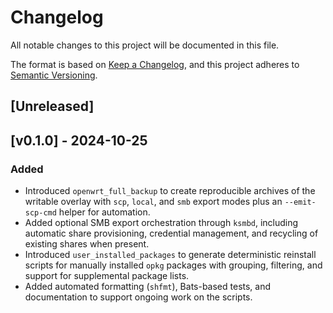 # Changelog

All notable changes to this project will be documented in this file.

The format is based on [Keep a Changelog](https://keepachangelog.com/en/1.1.0/), and this project adheres to [Semantic Versioning](https://semver.org/spec/v2.0.0.html).

## [Unreleased]

## [v0.1.0] - 2024-10-25

### Added

- Introduced `openwrt_full_backup` to create reproducible archives of the writable overlay with `scp`, `local`, and `smb` export modes plus an `--emit-scp-cmd` helper for automation.
- Added optional SMB export orchestration through `ksmbd`, including automatic share provisioning, credential management, and recycling of existing shares when present.
- Introduced `user_installed_packages` to generate deterministic reinstall scripts for manually installed `opkg` packages with grouping, filtering, and support for supplemental package lists.
- Added automated formatting (`shfmt`), Bats-based tests, and documentation to support ongoing work on the scripts.
